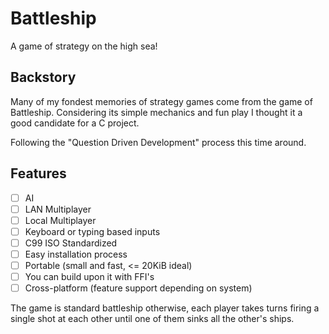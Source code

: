 # Battleship
A game of strategy on the high sea!

## Backstory

Many of my fondest memories of strategy games come from the game of Battleship. Considering its simple mechanics and fun play I thought it a good candidate for a C project.

Following the "Question Driven Development" process this time around.

## Features

- [ ] AI
- [ ] LAN Multiplayer
- [ ] Local Multiplayer
- [ ] Keyboard or typing based inputs
- [ ] C99 ISO Standardized
- [ ] Easy installation process
- [ ] Portable (small and fast, <= 20KiB ideal)
- [ ] You can build upon it with FFI's
- [ ] Cross-platform (feature support depending on system)

The game is standard battleship otherwise, each player takes turns firing a single shot at each other until one of them sinks all the other's ships.
